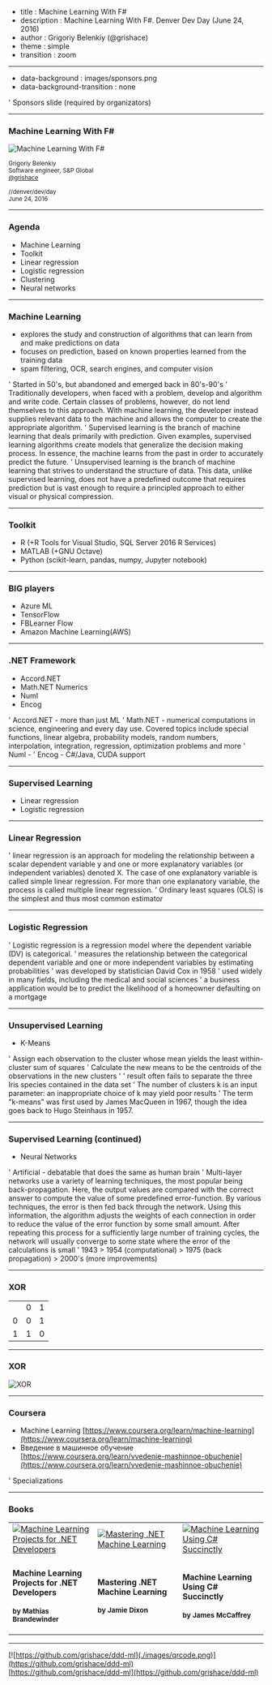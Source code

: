 ﻿- title : Machine Learning With F#
- description : Machine Learning With F#. Denver Dev Day (June 24, 2016)
- author : Grigoriy Belenkiy (@grishace)
- theme : simple
- transition : zoom

***
- data-background : images/sponsors.png
- data-background-transition : none

' Sponsors slide (required by organizators)

***

### Machine Learning With F#

![Machine Learning With F#](./images/number5.jpg)

<!-- Image by TriStar Pictures, 1988 -->

<small>Grigoriy Belenkiy<br/>
Software engineer, S&amp;P Global<br/>
[@grishace](https://twitter.com/grishace)<br/>
<br/>
//denver/dev/day<br/>
June 24, 2016</small>

***

### Agenda

- Machine Learning
- Toolkit
- Linear regression
- Logistic regression
- Clustering
- Neural networks

***

### Machine Learning

- explores the study and construction of algorithms that can learn from and make predictions on data
- focuses on prediction, based on known properties learned from the training data
- spam filtering, OCR, search engines, and computer vision

' Started in 50's, but abandoned and emerged back in 80's-90's
' Traditionally developers, when faced with a problem, develop and algorithm and write code. Certain classes of problems, however, do not lend themselves to this approach. With machine learning, the developer instead supplies relevant data to the machine and allows the computer to create the appropriate algorithm.
' Supervised learning is the branch of machine learning that deals primarily with prediction. Given examples, supervised learning algorithms create models that generalize the decision making process. In essence, the machine learns from the past in order to accurately predict the future.
' Unsupervised learning is the branch of machine learning that strives to understand the structure of data. This data, unlike supervised learning, does not have a predefined outcome that requires prediction but is vast enough to require a principled approach to either visual or physical compression.

---

### Toolkit 

- R (+R Tools for Visual Studio, SQL Server 2016 R Services)
- MATLAB (+GNU Octave)
- Python (scikit-learn, pandas, numpy, Jupyter notebook)

---

### BIG players

- Azure ML
- TensorFlow
- FBLearner Flow
- Amazon Machine Learning(AWS)

---

### .NET Framework

- Accord.NET
- Math.NET Numerics
- Numl
- Encog

' Accord.NET - more than just ML
' Math.NET - numerical computations in science, engineering and every day use. Covered topics include special functions, linear algebra, probability models, random numbers, interpolation, integration, regression, optimization problems and more 
' Numl -
' Encog - C#/Java, CUDA support

***

### Supervised Learning

<ul>
<span class="fragment"><li>Linear&#160;regression</li></span>
<span class="fragment"><li>Logistic&#160;regression</li></span>
</ul>

---

### Linear Regression


' linear regression is an approach for modeling the relationship between a scalar dependent variable y and one or more explanatory variables (or independent variables) denoted X. The case of one explanatory variable is called simple linear regression. For more than one explanatory variable, the process is called multiple linear regression.
' Ordinary least squares (OLS) is the simplest and thus most common estimator

---

### Logistic Regression

' Logistic regression is a regression model where the dependent variable (DV) is categorical.
' measures the relationship between the categorical dependent variable and one or more independent variables by estimating probabilities
' was developed by statistician David Cox in 1958
' used widely in many fields, including the medical and social sciences
' a business application would be to predict the likelihood of a homeowner defaulting on a mortgage

***

### Unsupervised Learning

- K-Means

' Assign each observation to the cluster whose mean yields the least within-cluster sum of squares 
' Calculate the new means to be the centroids of the observations in the new clusters
'
' result often fails to separate the three Iris species contained in the data set
' The number of clusters k is an input parameter: an inappropriate choice of k may yield poor results
' The term "k-means" was first used by James MacQueen in 1967, though the idea goes back to Hugo Steinhaus in 1957.

***

### Supervised Learning (continued)

- Neural Networks

' Artificial - debatable that does the same as human brain
' Multi-layer networks use a variety of learning techniques, the most popular being back-propagation. Here, the output values are compared with the correct answer to compute the value of some predefined error-function. By various techniques, the error is then fed back through the network. Using this information, the algorithm adjusts the weights of each connection in order to reduce the value of the error function by some small amount. After repeating this process for a sufficiently large number of training cycles, the network will usually converge to some state where the error of the calculations is small
' 1943 > 1954 (computational) > 1975 (back propagation) > 2000's (more improvements)

---

### XOR

<table>
  <tr>
     <td></td>
     <td>0</td>
     <td>1</td>
  </tr>
  <tr>
     <td>0</td>
     <td>0</td>
     <td>1</td>
  </tr>
  <tr>
     <td>1</td>
     <td>1</td>
     <td>0</td>
  </tr>
</table>

---

### XOR

![XOR](./images/xor.PNG)

***

### Coursera

- Machine Learning [https://www.coursera.org/learn/machine-learning](https://www.coursera.org/learn/machine-learning)
- Введение в машинное обучение [https://www.coursera.org/learn/vvedenie-mashinnoe-obuchenie](https://www.coursera.org/learn/vvedenie-mashinnoe-obuchenie)

' Specializations

---

### Books

<table class="no-borders-table"><tr>
<td width="33%"><a href="https://www.amazon.com/Machine-Learning-Projects-NET-Developers/dp/1430267674/" title="Machine Learning Projects for .NET Developers"><img alt="Machine Learning Projects for .NET Developers" src="./images/51t7LqurxML._SX348_BO1,204,203,200_.jpg"/></a></td>
<td width="33%"><a href="https://www.amazon.com/Mastering-Machine-Learning-Jamie-Dixon/dp/1785888404/" title="Mastering .NET Machine Learning"><img alt="Mastering .NET Machine Learning" src="./images/51AZ868R9xL._SX404_BO1,204,203,200_.jpg"/></a></td>
<td width="33%"><a href="https://www.syncfusion.com/resources/techportal/details/ebooks/machine" title="Machine Learning Using C# Succinctly"><img alt="Machine Learning Using C# Succinctly" src="./images/machine_learning_Succinctly.png"/></a></td>
</tr>
<tr><td>
<small><h3>Machine Learning Projects for .NET Developers</h3>
<h4>by Mathias Brandewinder</h4></small></td>

<td>
<small><h3>Mastering .NET Machine Learning</h3>
<h4>by Jamie Dixon </h4></small></td>

<td>
<small><h3>Machine Learning Using C# Succinctly</h3>
<h4>by James McCaffrey</h4></small></td>
</tr></table>

***

[![https://github.com/grishace/ddd-ml](./images/qrcode.png)](https://github.com/grishace/ddd-ml)<br/>
[https://github.com/grishace/ddd-ml](https://github.com/grishace/ddd-ml)
